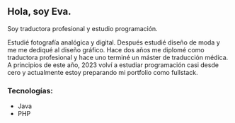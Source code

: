 ## Hola, soy Eva.

Soy traductora profesional y estudio programación.

Estudié fotografía analógica y digital. Después estudié diseño de moda y me me dediqué al diseño gráfico.
Hace dos años me diplomé como traductora profesional y hace uno terminé un máster de traducción médica.
A principios de este año, 2023 volví a estudiar programación casi desde cero y actualmente estoy preparando mi portfolio como fullstack.

### Tecnologías:
- Java
- PHP
